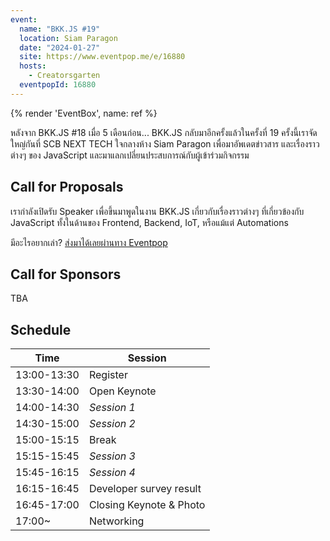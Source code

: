 ```yaml
---
event:
  name: "BKK.JS #19"
  location: Siam Paragon
  date: "2024-01-27"
  site: https://www.eventpop.me/e/16880
  hosts:
    - Creatorsgarten
  eventpopId: 16880
---
```


{% render 'EventBox', name: ref %}

หลังจาก BKK.JS #18 เมื่อ 5 เดือนก่อน... BKK.JS กลับมาอีกครั้งแล้วในครั้งที่ 19 ครั้งนี้เราจัดใหญ่กันที่ SCB NEXT TECH ใจกลางห้าง Siam Paragon เพื่อมาอัพเดตข่าวสาร และเรื่องราวต่างๆ ของ JavaScript และมาแลกเปลี่ยนประสบการณ์กับผู้เข้าร่วมกิจกรรม

## Call for Proposals

เรากำลังเปิดรับ Speaker เพื่อขึ้นมาพูดในงาน BKK.JS เกี่ยวกับเรื่องราวต่างๆ ที่เกี่ยวข้องกับ JavaScript ทั้งในด้านของ Frontend, Backend, IoT, หรือแม้แต่ Automations

มีอะไรอยากเล่า? [ส่งมาได้เลยผ่านทาง Eventpop](https://grtn.org/e/bkkjs19/cfp)

## Call for Sponsors

TBA

## Schedule

| Time | Session |
| --- | --- |
| 13:00-13:30 | Register |
| 13:30-14:00 | Open Keynote |
| 14:00-14:30 | *Session 1* |
| 14:30-15:00 | *Session 2* |
| 15:00-15:15 | Break |
| 15:15-15:45 | *Session 3* |
| 15:45-16:15 | *Session 4* |
| 16:15-16:45 | Developer survey result |
| 16:45-17:00 | Closing Keynote & Photo |
| 17:00~ | Networking |
